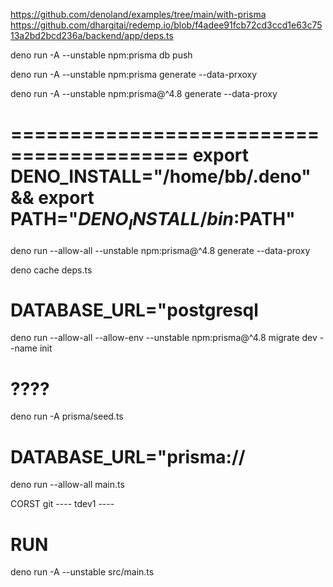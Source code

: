 https://github.com/denoland/examples/tree/main/with-prisma
https://github.com/dhargitai/redemp.io/blob/f4adee91fcb72cd3ccd1e63c7513a2bd2bcd236a/backend/app/deps.ts

deno run -A --unstable npm:prisma db push

deno run -A --unstable npm:prisma generate --data-prxoxy

deno run -A --unstable npm:prisma@^4.8 generate --data-proxy

=========================================
export DENO_INSTALL="/home/bb/.deno" && export PATH="$DENO_INSTALL/bin:$PATH"
=========================================
deno run --allow-all --unstable npm:prisma@^4.8 generate --data-proxy

deno cache deps.ts

# DATABASE_URL="postgresql
deno run --allow-all --allow-env --unstable npm:prisma@^4.8 migrate dev --name init 
# ????
deno run -A prisma/seed.ts

# DATABASE_URL="prisma://
deno run --allow-all main.ts

CORST git ---- tdev1 ----
# RUN
deno run  -A --unstable src/main.ts

